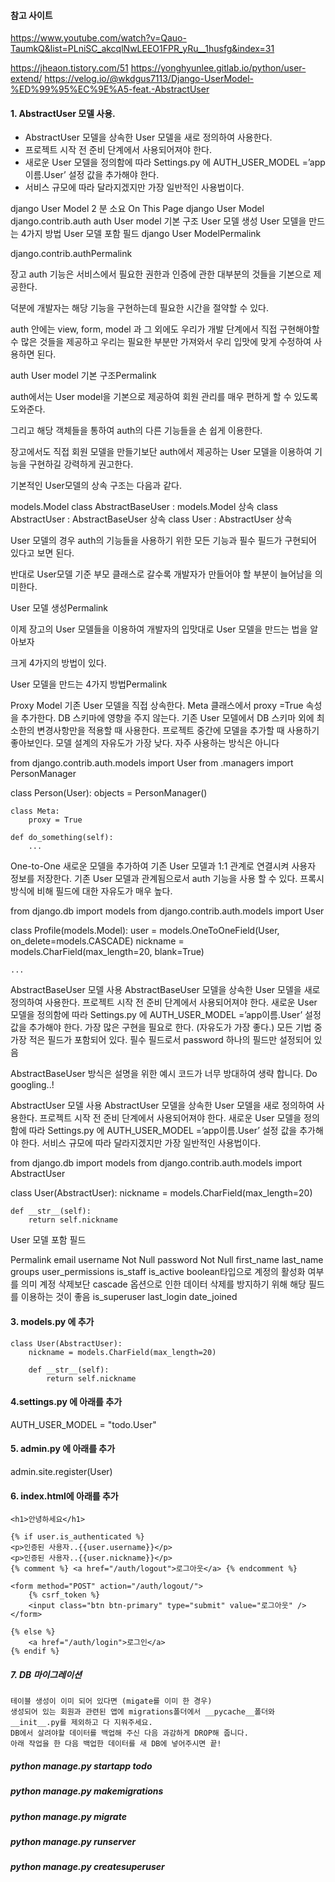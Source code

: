 #### 참고 사이트

https://www.youtube.com/watch?v=Qauo-TaumkQ&list=PLniSC_akcqlNwLEEO1FPR_yRu__1husfg&index=31

https://jheaon.tistory.com/51
https://yonghyunlee.gitlab.io/python/user-extend/
https://velog.io/@wkdgus7113/Django-UserModel-%ED%99%95%EC%9E%A5-feat.-AbstractUser

#### 1. AbstractUser 모델 사용.

- AbstractUser 모델을 상속한 User 모델을 새로 정의하여 사용한다.
- 프로젝트 시작 전 준비 단계에서 사용되어져야 한다.
- 새로운 User 모델을 정의함에 따라 Settings.py 에 AUTH_USER_MODEL =’app이름.User’ 설정 값을 추가해야 한다.
- 서비스 규모에 따라 달라지겠지만 가장 일반적인 사용법이다.

django User Model
2 분 소요
On This Page
django User Model
django.contrib.auth
auth User model 기본 구조
User 모델 생성
User 모델을 만드는 4가지 방법
User 모델 포함 필드
django User ModelPermalink

django.contrib.authPermalink

장고 auth 기능은 서비스에서 필요한 권한과 인증에 관한 대부분의 것들을 기본으로 제공한다.

덕분에 개발자는 해당 기능을 구현하는데 필요한 시간을 절약할 수 있다.

auth 안에는 view, form, model 과 그 외에도 우리가 개발 단계에서 직접 구현해야할 수 많은 것들을 제공하고 우리는 필요한 부분만 가져와서 우리 입맛에 맞게 수정하여 사용하면 된다.

auth User model 기본 구조Permalink

auth에서는 User model을 기본으로 제공하여 회원 관리를 매우 편하게 할 수 있도록 도와준다.

그리고 해당 객체들을 통하여 auth의 다른 기능들을 손 쉽게 이용한다.

장고에서도 직접 회원 모델을 만들기보단 auth에서 제공하는 User 모델을 이용하여 기능을 구현하길 강력하게 권고한다.

기본적인 User모델의 상속 구조는 다음과 같다.

models.Model
class AbstractBaseUser : models.Model 상속
class AbstractUser : AbstractBaseUser 상속
class User : AbstractUser 상속

User 모델의 경우 auth의 기능들을 사용하기 위한 모든 기능과 필수 필드가 구현되어 있다고 보면 된다.

반대로 User모델 기준 부모 클래스로 갈수록 개발자가 만들어야 할 부분이 늘어남을 의미한다.

User 모델 생성Permalink

이제 장고의 User 모델들을 이용하여 개발자의 입맛대로 User 모델을 만드는 법을 알아보자

크게 4가지의 방법이 있다.

User 모델을 만드는 4가지 방법Permalink

Proxy Model
기존 User 모델을 직접 상속한다.
Meta 클래스에서 proxy =True 속성을 추가한다.
DB 스키마에 영향을 주지 않는다.
기존 User 모델에서 DB 스키마 외에 최소한의 변경사항만을 적용할 때 사용한다.
프로젝트 중간에 모델을 추가할 때 사용하기 좋아보인다.
모델 설계의 자유도가 가장 낮다.
자주 사용하는 방식은 아니다

from django.contrib.auth.models import User
from .managers import PersonManager

class Person(User):
objects = PersonManager()

    class Meta:
        proxy = True

    def do_something(self):
        ...

One-to-One
새로운 모델을 추가하여 기존 User 모델과 1:1 관계로 연결시켜 사용자 정보를 저장한다.
기존 User 모델과 관계됨으로서 auth 기능을 사용 할 수 있다.
프록시 방식에 비해 필드에 대한 자유도가 매우 높다.

from django.db import models
from django.contrib.auth.models import User

class Profile(models.Model):
user = models.OneToOneField(User, on_delete=models.CASCADE)
nickname = models.CharField(max_length=20, blank=True)

    ...

AbstractBaseUser 모델 사용
AbstractBaseUser 모델을 상속한 User 모델을 새로 정의하여 사용한다.
프로젝트 시작 전 준비 단계에서 사용되어져야 한다.
새로운 User 모델을 정의함에 따라 Settings.py 에 AUTH_USER_MODEL =’app이름.User’ 설정 값을 추가해야 한다.
가장 많은 구현을 필요로 한다. (자유도가 가장 좋다.)
모든 기법 중 가장 적은 필드가 포함되어 있다.
필수 필드로서 password 하나의 필드만 설정되어 있음

AbstractBaseUser 방식은 설명을 위한 예시 코드가 너무 방대하여 생략 합니다. Do googling..!

AbstractUser 모델 사용
AbstractUser 모델을 상속한 User 모델을 새로 정의하여 사용한다.
프로젝트 시작 전 준비 단계에서 사용되어져야 한다.
새로운 User 모델을 정의함에 따라 Settings.py 에 AUTH_USER_MODEL =’app이름.User’ 설정 값을 추가해야 한다.
서비스 규모에 따라 달라지겠지만 가장 일반적인 사용법이다.

from django.db import models
from django.contrib.auth.models import AbstractUser

class User(AbstractUser):
nickname = models.CharField(max_length=20)

    def __str__(self):
        return self.nickname

User 모델 포함 필드

Permalink
email
username
Not Null
password
Not Null
first_name
last_name
groups
user_permissions
is_staff
is_active
boolean타입으로 계정의 활성화 여부를 의미
계정 삭제보단 cascade 옵션으로 인한 데이터 삭제를 방지하기 위해 해당 필드를 이용하는 것이 좋음
is_superuser
last_login
date_joined

#### 3. models.py 에 추가

```
class User(AbstractUser):
    nickname = models.CharField(max_length=20)

    def __str__(self):
        return self.nickname
```

#### 4.settings.py 에 아래를 추가

AUTH_USER_MODEL = "todo.User"

#### 5. admin.py 에 아래를 추가

admin.site.register(User)

#### 6. index.html에 아래를 추가

```
<h1>안녕하세요</h1>

{% if user.is_authenticated %}
<p>인증된 사용자..{{user.username}}</p>
<p>인증된 사용자..{{user.nickname}}</p>
{% comment %} <a href="/auth/logout">로그아웃</a> {% endcomment %}

<form method="POST" action="/auth/logout/">
    {% csrf_token %}
    <input class="btn btn-primary" type="submit" value="로그아웃" />
</form>

{% else %}
    <a href="/auth/login">로그인</a>
{% endif %}
```

##### 7. DB 마이그레이션

```
테이블 생성이 이미 되어 있다면 (migate를 이미 한 경우)
생성되어 있는 회원과 관련된 앱에 migrations폴더에서 __pycache__폴더와 __init__.py를 제외하고 다 지워주세요.
DB에서 살려야할 데이터를 백업해 주신 다음 과감하게 DROP해 줍니다.
아래 작업을 한 다음 백업한 데이터를 새 DB에 넣어주시면 끝!
```

##### python manage.py startapp todo

##### python manage.py makemigrations

##### python manage.py migrate

##### python manage.py runserver

##### python manage.py createsuperuser
